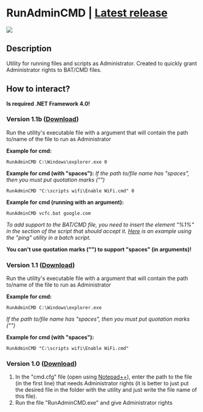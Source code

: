 # RunAdminCMD | [Latest release](https://github.com/Zalexanninev15/RunAdminCMD/releases/tag/1.1.1.2)
![](https://i.imgur.com/NZpREOk.png)
## Description
Utility for running files and scripts as Administrator. Created to quickly grant Administrator rights to BAT/CMD files.
## How to interact?
**Is required .NET Framework 4.0!**
### Version 1.1b ([Download](https://github.com/Zalexanninev15/RunAdminCMD/releases/download/1.1.1.2/RunAdminCMD.exe))
Run the utility's executable file with a argument that will contain the path to/name of the file to run as Administrator

**Example for cmd:**

```
RunAdminCMD C:\Windows\explorer.exe 0
```

**Example for cmd (with "spaces"):**
*If the path to/file name has "spaces", then you must put quotation marks ("")*
```
RunAdminCMD "C:\scripts wifi\Enable WiFi.cmd" 0
```
**Example for cmd (running with an argument):**

```
RunAdminCMD vcfc.bat google.com
```
*To add support to the BAT/CMD file, you need to insert the element "%1%" in the section of the script that should accept it. [Here](https://github.com/Zalexanninev15/RunAdminCMD/blob/master/PingCMD.bat) is an example using the "ping" utility in a batch script.* 

**You can't use quotation marks ("") to support "spaces" (in arguments)!**

### Version 1.1 ([Download](https://github.com/Zalexanninev15/RunAdminCMD/releases/download/1.1/RunAdminCMD.exe))
Run the utility's executable file with a argument that will contain the path to/name of the file to run as Administrator

**Example for cmd:**

```
RunAdminCMD C:\Windows\explorer.exe
```

*If the path to/file name has "spaces", then you must put quotation marks ("")*

**Example for cmd (with "spaces"):**

```
RunAdminCMD "C:\scripts wifi\Enable WiFi.cmd"
```

### Version 1.0 ([Download](https://github.com/Zalexanninev15/RunAdminCMD/releases/download/1.0/RunAdminCMD.zip))
1. In the "cmd.cfg" file (open using [Notepad++](https://notepad-plus-plus.org/)), enter the path to the file (in the first line) that needs Administrator rights (it is better to just put the desired file in the folder with the utility and just write the file name of this file).
2. Run the file "RunAdminCMD.exe" and give Administrator rights
